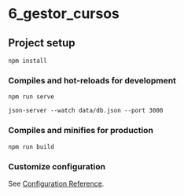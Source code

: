 # 6_gestor_cursos

## Project setup
```
npm install
```

### Compiles and hot-reloads for development
```
npm run serve

json-server --watch data/db.json --port 3000
```

### Compiles and minifies for production
```
npm run build
```

### Customize configuration
See [Configuration Reference](https://cli.vuejs.org/config/).
